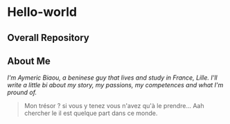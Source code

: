 # Hello-world
Overall Repository
---
## About Me
*I'm Aymeric Biaou, a beninese guy that lives and study in France, Lille.
I'll write a little bi about my story, my passions, my competences and what I'm pround of.*

>Mon trésor ? si vous y tenez vous n'avez qu'à le prendre...
Aah chercher le il est quelque part dans ce monde. 
